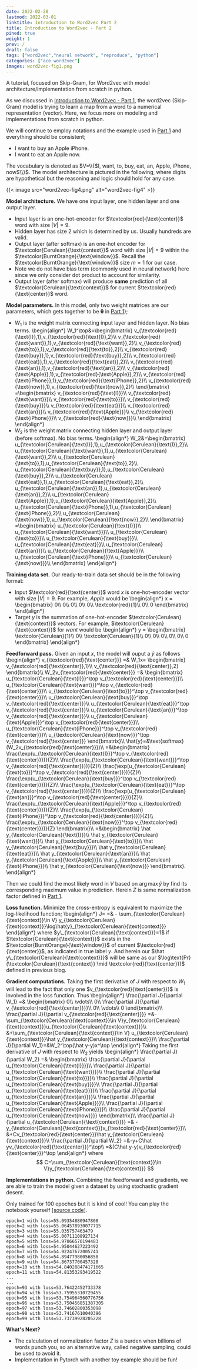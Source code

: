 ```yaml
---
date: 2022-02-28
lastmod: 2022-03-01
linktitle: Introduction to Word2vec Part 2 
title: Introduction to Word2vec - Part 2
pined: true
weight: 1
prev: /
draft: false
tags: ["word2vec","neural network", "reproduce", "python"]
categories: ["ace word2vec"]
images: word2vec-fig1.png
---
```


A tutorial, focused on Skip-Gram, for Word2vec with model architecture/implementation from scratch in python. 

<!--more-->

As we discussed in [Introduction to Word2vec - Part 1](/posts/introduction-to-word2vec/part1/), the word2vec (Skip-Gram) model is trying to learn a map from a word to a numerical representation (vector). Here, we focus more on modeling and implementations from scratch in python.

We will continue to employ notations and the example used in [Part 1](/posts/introduction-to-word2vec/part1/) and everything should be consistent;
- I want to buy an Apple iPhone.
- I want to eat an Apple now.

The vocabulary is denoted as $V=\\{$I, want, to, buy, eat, an, Apple, iPhone, now$\\}$. The model architecture is pictured in the following, where digits are hypothetical but the reasoning and logic should hold for any case.  

{{< image src="word2vec-fig4.png" alt="word2vec-fig4" >}}

**Model architecture.** We have one input layer, one hidden layer and one output layer. 
- Input layer is an one-hot-encoder for $\textcolor{red}{\text{center}}$ word with size $|V|=9$.
- Hidden layer has size 2 which is determined by us. Usually hundreds are valid.
- Output layer (after softmax) is an one-hot encoder for $\textcolor{Cerulean}{\text{context}}$ word with size $|V|=9$ within the $\textcolor{BurntOrange}{\text{window}}$. Recall the $\textcolor{BurntOrange}{\text{window}}$ size $m=1$ for our case.
- Note we do not have bias term (commonly used in neural network) here since we only consider dot product to account for similarity.
- Output layer (after softmax) will produce **same** prediction of all $\textcolor{Cerulean}{\text{context}}$ for current $\textcolor{red}{\text{center}}$ word.

**Model parameters.** In this model, only two weight matrices are our parameters, which gets together to be $\boldsymbol\theta$ in [Part 1](/posts/introduction-to-word2vec/part1));
- $W_{1}$ is the weight matrix connecting input layer and hidden layer. No bias terms. 
\begin{align*}
W_1^\top&=\begin{bmatrix}
v_{\textcolor{red}{\text{I}},1},v_{\textcolor{red}{\text{I}},2}\\\\
v_{\textcolor{red}{\text{want}},1},v_{\textcolor{red}{\text{want}},2}\\\\
v_{\textcolor{red}{\text{to}},1},v_{\textcolor{red}{\text{to}},2}\\\\
v_{\textcolor{red}{\text{buy}},1},v_{\textcolor{red}{\text{buy}},2}\\\\
v_{\textcolor{red}{\text{eat}},1},v_{\textcolor{red}{\text{eat}},2}\\\\
v_{\textcolor{red}{\text{an}},1},v_{\textcolor{red}{\text{an}},2}\\\\
v_{\textcolor{red}{\text{Apple}},1},v_{\textcolor{red}{\text{Apple}},2}\\\\
v_{\textcolor{red}{\text{iPhone}},1},v_{\textcolor{red}{\text{iPhone}},2}\\\\
v_{\textcolor{red}{\text{now}},1},v_{\textcolor{red}{\text{now}},2}\\\\
\end{bmatrix}
=\begin{bmatrix}
v_{\textcolor{red}{\text{I}}}\\\\
v_{\textcolor{red}{\text{want}}}\\\\
v_{\textcolor{red}{\text{to}}}\\\\
v_{\textcolor{red}{\text{buy}}}\\\\
v_{\textcolor{red}{\text{eat}}}\\\\
v_{\textcolor{red}{\text{an}}}\\\\
v_{\textcolor{red}{\text{Apple}}}\\\\
v_{\textcolor{red}{\text{iPhone}}}\\\\
v_{\textcolor{red}{\text{now}}}\\\\
\end{bmatrix}
\end{align*}
- $W_{2}$ is the weight matrix connecting hidden layer and output layer (before softmax). No bias terms.
\begin{align*}
W_2&=\begin{bmatrix}
u_{\textcolor{Cerulean}{\text{I}},1},u_{\textcolor{Cerulean}{\text{I}},2}\\\\
u_{\textcolor{Cerulean}{\text{want}},1},u_{\textcolor{Cerulean}{\text{want}},2}\\\\
u_{\textcolor{Cerulean}{\text{to}},1},u_{\textcolor{Cerulean}{\text{to}},2}\\\\
u_{\textcolor{Cerulean}{\text{buy}},1},u_{\textcolor{Cerulean}{\text{buy}},2}\\\\
u_{\textcolor{Cerulean}{\text{eat}},1},u_{\textcolor{Cerulean}{\text{eat}},2}\\\\
u_{\textcolor{Cerulean}{\text{an}},1},u_{\textcolor{Cerulean}{\text{an}},2}\\\\
u_{\textcolor{Cerulean}{\text{Apple}},1},u_{\textcolor{Cerulean}{\text{Apple}},2}\\\\
u_{\textcolor{Cerulean}{\text{iPhone}},1},u_{\textcolor{Cerulean}{\text{iPhone}},2}\\\\
u_{\textcolor{Cerulean}{\text{now}},1},u_{\textcolor{Cerulean}{\text{now}},2}\\\\
\end{bmatrix}
=\begin{bmatrix}
u_{\textcolor{Cerulean}{\text{I}}}\\\\
u_{\textcolor{Cerulean}{\text{want}}}\\\\
u_{\textcolor{Cerulean}{\text{to}}}\\\\
u_{\textcolor{Cerulean}{\text{buy}}}\\\\
u_{\textcolor{Cerulean}{\text{eat}}}\\\\
u_{\textcolor{Cerulean}{\text{an}}}\\\\
u_{\textcolor{Cerulean}{\text{Apple}}}\\\\
u_{\textcolor{Cerulean}{\text{iPhone}}}\\\\
u_{\textcolor{Cerulean}{\text{now}}}\\\\
\end{bmatrix}
\end{align*}

**Training data set.** Our ready-to-train data set should be in the following format:
- Input $\textcolor{red}{\text{center}}$ word $x$ is one-hot-encoder vector with size $|V|=9$. For example, *Apple* would be
\begin{align*}
x = \begin{bmatrix}
0\\\\
0\\\\
0\\\\
0\\\\
0\\\\
\textcolor{red}{1}\\\\
0\\\\
0
\end{bmatrix}
\end{align*}
- Target $y$ is the summation of one-hot-encoder $\textcolor{Cerulean}{\text{context}}$ vectors. For example, $\textcolor{Cerulean}{\text{context}}$ for *want* would be 
\begin{align*}
y = \begin{bmatrix}
\textcolor{Cerulean}{1}\\\\
0\\\\
\textcolor{Cerulean}{1}\\\\
0\\\\
0\\\\
0\\\\
0\\\\
0\\\\
0
\end{bmatrix}
\end{align*}

**Feedforward pass.** Given an input $x$, the model will ouput a $\hat{y}$ as follows
\begin{align*}
v_{\textcolor{red}{\text{center}}} 
=&
W_1x=
\begin{bmatrix}
v_{\textcolor{red}{\text{center}},1}\\\\
v_{\textcolor{red}{\text{center}},2}
\end{bmatrix}\\\\
W_2v_{\textcolor{red}{\text{center}}} 
=&
\begin{bmatrix}
u_{\textcolor{Cerulean}{\text{I}}}^\top v_{\textcolor{red}{\text{center}}}\\\\
u_{\textcolor{Cerulean}{\text{want}}}^\top v_{\textcolor{red}{\text{center}}}\\\\
u_{\textcolor{Cerulean}{\text{to}}}^\top v_{\textcolor{red}{\text{center}}}\\\\
u_{\textcolor{Cerulean}{\text{buy}}}^\top v_{\textcolor{red}{\text{center}}}\\\\
u_{\textcolor{Cerulean}{\text{eat}}}^\top v_{\textcolor{red}{\text{center}}}\\\\
u_{\textcolor{Cerulean}{\text{an}}}^\top v_{\textcolor{red}{\text{center}}}\\\\
u_{\textcolor{Cerulean}{\text{Apple}}}^\top v_{\textcolor{red}{\text{center}}}\\\\
u_{\textcolor{Cerulean}{\text{iPhone}}}^\top v_{\textcolor{red}{\text{center}}}\\\\
u_{\textcolor{Cerulean}{\text{now}}}^\top v_{\textcolor{red}{\text{center}}}
\end{bmatrix}\\\\
\hat{y}=&\text{softmax}(W_2v_{\textcolor{red}{\text{center}}})\\\\
=&\begin{bmatrix}
\frac{\exp(u_{\textcolor{Cerulean}{\text{I}}}^\top v_{\textcolor{red}{\text{center}}})}{Z}\\\\
\frac{\exp(u_{\textcolor{Cerulean}{\text{want}}}^\top v_{\textcolor{red}{\text{center}}})}{Z}\\\\
\frac{\exp(u_{\textcolor{Cerulean}{\text{to}}}^\top v_{\textcolor{red}{\text{center}}})}{Z}\\\\
\frac{\exp(u_{\textcolor{Cerulean}{\text{buy}}}^\top v_{\textcolor{red}{\text{center}}})}{Z}\\\\
\frac{\exp(u_{\textcolor{Cerulean}{\text{eat}}}^\top v_{\textcolor{red}{\text{center}}})}{Z}\\\\
\frac{\exp(u_{\textcolor{Cerulean}{\text{an}}}^\top v_{\textcolor{red}{\text{center}}})}{Z}\\\\
\frac{\exp(u_{\textcolor{Cerulean}{\text{Apple}}}^\top v_{\textcolor{red}{\text{center}}})}{Z}\\\\
\frac{\exp(u_{\textcolor{Cerulean}{\text{iPhone}}}^\top v_{\textcolor{red}{\text{center}}})}{Z}\\\\
\frac{\exp(u_{\textcolor{Cerulean}{\text{now}}}^\top v_{\textcolor{red}{\text{center}}})}{Z}
\end{bmatrix}\\\\
=&\begin{bmatrix}
\hat y_{\textcolor{Cerulean}{\text{I}}}\\\\
\hat y_{\textcolor{Cerulean}{\text{want}}}\\\\
\hat y_{\textcolor{Cerulean}{\text{to}}}\\\\
\hat y_{\textcolor{Cerulean}{\text{buy}}}\\\\
\hat y_{\textcolor{Cerulean}{\text{eat}}}\\\\
\hat y_{\textcolor{Cerulean}{\text{an}}}\\\\
\hat y_{\textcolor{Cerulean}{\text{Apple}}}\\\\
\hat y_{\textcolor{Cerulean}{\text{iPhone}}}\\\\
\hat y_{\textcolor{Cerulean}{\text{now}}}
\end{bmatrix}.
\end{align*}

Then we could find the most likely word in $V$ based on $\arg\max\hat{y}$ by find its corresponding maximum value in prediction. Herein $Z$ is same normalization factor defined in [Part 1](/posts/introduction-to-word2vec/part1).

**Loss function.** Minimize the cross-entropy is equivalent to maximize the log-likelihood function;
\begin{align*}
J=
=& - \sum_{\textcolor{Cerulean}{\text{context}}\in V} y_{\textcolor{Cerulean}{\text{context}}}\log\hat{y}_{\textcolor{Cerulean}{\text{context}}}
\end{align*}
where $y\_{\textcolor{Cerulean}{\text{context}}}=1$ if $\textcolor{Cerulean}{\text{context}}$ exists in the $\textcolor{BurntOrange}{\text{window}}$ of current $\textcolor{red}{\text{center}}$, as indicated in true label $y$. And herein our $\hat y\_{\textcolor{Cerulean}{\text{context}}}$ will be same as our $\log\text{Pr}(\textcolor{Cerulean}{\text{context}} \mid \textcolor{red}{\text{center}})$ defined in previous blog.


**Gradient computations.** Taking the first derivative of $J$ with respect to $W_1$ will lead to the fact that only one $v_{\textcolor{red}{\text{center}}}$ is involved in the loss function. Thus
\begin{align*}
\frac{\partial J}{\partial W_1}
=& \begin{bmatrix}
0\\\\
\vdots\\\\
0\\\\
\frac{\partial J}{\partial v_{\textcolor{red}{\text{center}}}}\\\\
0\\\\
\vdots\\\\
0
\end{bmatrix}\\\\
\frac{\partial J}{\partial v_{\textcolor{red}{\text{center}}}}
=&-\sum_{\textcolor{Cerulean}{\text{context}}\in V}y_{\textcolor{Cerulean}{\text{context}}}u_{\textcolor{Cerulean}{\text{context}}}\\\\
&+\sum_{\textcolor{Cerulean}{\text{context}}\in V} u_{\textcolor{Cerulean}{\text{context}}}\hat y_{\textcolor{Cerulean}{\text{context}}}\\\\
\frac{\partial J}{\partial W_1}=&W_2^\top(\hat y-y)x^\top
\end{align*}
Taking the first derivative of $J$ with respect to $W_2$ yields
\begin{align*}
\frac{\partial J}{\partial W_2}
=& \begin{bmatrix}
\frac{\partial J}{\partial u_{\textcolor{Cerulean}{\text{I}}}}\\\\
\frac{\partial J}{\partial u_{\textcolor{Cerulean}{\text{want}}}}\\\\
\frac{\partial J}{\partial u_{\textcolor{Cerulean}{\text{to}}}}\\\\
\frac{\partial J}{\partial u_{\textcolor{Cerulean}{\text{buy}}}}\\\\
\frac{\partial J}{\partial u_{\textcolor{Cerulean}{\text{eat}}}}\\\\
\frac{\partial J}{\partial u_{\textcolor{Cerulean}{\text{an}}}}\\\\
\frac{\partial J}{\partial u_{\textcolor{Cerulean}{\text{Apple}}}}\\\\
\frac{\partial J}{\partial u_{\textcolor{Cerulean}{\text{iPhone}}}}\\\\
\frac{\partial J}{\partial u_{\textcolor{Cerulean}{\text{now}}}}
\end{bmatrix}\\\\
\frac{\partial J}{\partial u_{\textcolor{Cerulean}{\text{context}}}}
=& -y_{\textcolor{Cerulean}{\text{context}}}v_{\textcolor{red}{\text{center}}}\\\\
&+Cv_{\textcolor{red}{\text{center}}}\hat y_{\textcolor{Cerulean}{\text{context}}}\\\\
\frac{\partial J}{\partial W_2}
=&-y+C\hat yv_{\textcolor{red}{\text{center}}}^\top\\\\
=&(C\hat y-y)v_{\textcolor{red}{\text{center}}}^\top
\end{align*}
where 
$$
C=\sum_{\textcolor{Cerulean}{\text{context}}\in V}y_{\textcolor{Cerulean}{\text{context}}}
$$

**Implementations in python.** Combining the feedforward and gradients, we are able to train the model given a dataset by using stochastic gradient desent.

Only trained for 100 epoches but it is kind of cool! You can play the notebook yourself [[source code]](https://github.com/yizenglistat/blogsource/blob/master/content/posts/introduction-to-word2vec/part2/word2vec-toy.ipynb). 

```
epoch=1 with loss=55.09354880947808
epoch=2 with loss=55.064578930077715
epoch=3 with loss=55.035757463479
epoch=4 with loss=55.00711108927134
epoch=5 with loss=54.97866570194483
epoch=6 with loss=54.95044627223492
epoch=7 with loss=54.92247672005741
epoch=8 with loss=54.89477980056858
epoch=9 with loss=54.86737700457328
epoch=10 with loss=54.840288474171665
epoch=11 with loss=54.81353293419522
...
...
epoch=93 with loss=53.76422452733378
epoch=94 with loss=53.75955310729455
epoch=95 with loss=53.754964560776756
epoch=96 with loss=53.750456851387305
epoch=97 with loss=53.74602800353098
epoch=98 with loss=53.74167610040396
epoch=99 with loss=53.73739928205228
```

**What's Next?** 

- The calculation of normalization factor $Z$ is a burden when billions of words punch you, so an alternative way, called negative sampling, could be used to avoid it.  
- Implementation in Pytorch with another toy example should be fun!
